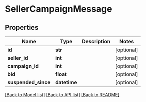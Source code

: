 # SellerCampaignMessage

## Properties
Name | Type | Description | Notes
------------ | ------------- | ------------- | -------------
**id** | **str** |  | [optional] 
**seller_id** | **int** |  | [optional] 
**campaign_id** | **int** |  | [optional] 
**bid** | **float** |  | [optional] 
**suspended_since** | **datetime** |  | [optional] 

[[Back to Model list]](../README.md#documentation-for-models) [[Back to API list]](../README.md#documentation-for-api-endpoints) [[Back to README]](../README.md)


